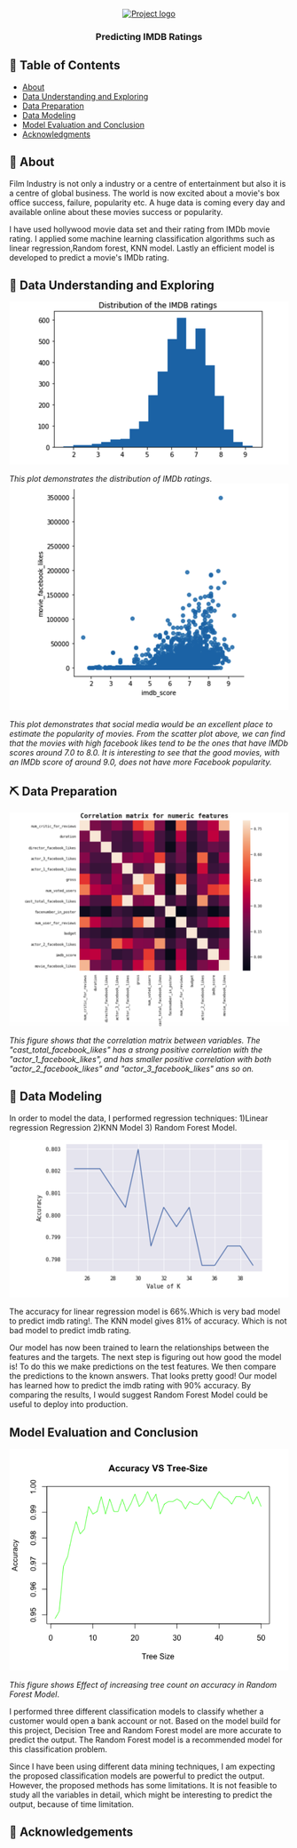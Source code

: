 
<p align="center">
  <a href="" rel="noopener">
 <img width=200px height=200px src="https://i.imgur.com/6wj0hh6.jpg" alt="Project logo"></a>
</p>

<h3 align="center">Predicting IMDB Ratings</h3>

<div align="center">

</div>


## 📝 Table of Contents
- [About](#about)
- [Data Understanding and Exploring](#data_understanding_and_exploring)
- [Data Preparation](#data-preparation)
- [Data Modeling](#data-modeling)
- [Model Evaluation and Conclusion](#model-evaluation-and-conclusion)
- [Acknowledgments](#acknowledgement)

## 🧐 About <a name = "about"></a>

Film Industry is not only a industry or a centre of entertainment but also it is a centre of global business. The world is now excited about a movie's box office success, failure, popularity etc. A huge data is coming every day and available online about these movies success or popularity. 

I have used hollywood movie data set and their rating from IMDb movie rating. I applied some machine learning classification algorithms such as linear regression,Random forest, KNN model. Lastly an efficient model is developed to predict a movie's IMDb rating.

## 🎈 Data Understanding and Exploring <a name="data_understanding_and_exploring"></a>

![alt text](https://github.com/cghimire/Predicting-IMDB-Ratings/blob/master/Img/distribution_rating.png "Distribution Plot")

*This plot demonstrates the distribution of IMDb ratings*.
![alt text](https://github.com/cghimire/Predicting-IMDB-Ratings/blob/master/Img/fblikes_rating.png "fblikesVSrating")

*This plot demonstrates that social media would be an excellent place to estimate the popularity of movies. From the scatter plot above, we can find that the movies with high facebook likes tend to be the ones that have IMDb scores around 7.0 to 8.0. It is interesting to see that the good movies, with an IMDb score of around 9.0, does not have more Facebook popularity.*

## ⛏️ Data Preparation <a name = "data-preparation"></a>

![alt text](https://github.com/cghimire/Predicting-IMDB-Ratings/blob/master/Img/correlation.png "correlation matrix")

*This figure shows that the correlation matrix between variables. The "cast_total_facebook_likes" has a strong positive correlation with the "actor_1_facebook_likes", and has smaller positive correlation with both "actor_2_facebook_likes" and "actor_3_facebook_likes" ans so on.*

## 🚀 Data Modeling <a name = "data-modeling"></a>

In order to model the data, I performed regression techniques: 1)Linear regression Regression 2)KNN Model 3) Random Forest Model.

![alt text](https://github.com/cghimire/Predicting-IMDB-Ratings/blob/master/Img/KNN.png "KNN")

The accuracy for linear regression model is 66%.Which is very bad model to predict imdb rating!. The KNN model gives 81% of accuracy. Which is not bad model to predict imdb rating. 

Our model has now been trained to learn the relationships between the features and the targets. The next step is figuring out how good the model is! To do this we make predictions on the test features. We then compare the predictions to the known answers. That looks pretty good! Our model has learned how to predict the imdb rating with 90% accuracy.
By comparing the results, I would suggest Random Forest Model could be useful to deploy into production.

## Model Evaluation and Conclusion <a name = "model-evaluation-and-conclusion"></a>

![alt text](https://github.com/cghimire/Bank-Marketing-Data-Mining/blob/master/Figures/AccuracyVsTreeSize.png "Accuracy Vs Treesize")

*This figure shows Effect of increasing tree count on accuracy in Random Forest Model*.

I performed three different classification models to classify whether a customer would open a bank account or not. Based on the model build for this project, Decision Tree and Random Forest model are more accurate to predict the output. The Random Forest model is a recommended model for this classification problem.

Since I have been using different data mining techniques, I am expecting the proposed classification models are powerful to predict the output. However, the proposed methods has some limitations. It is not feasible to study all the variables in detail, which might be interesting to predict the output, because of time limitation.

## 🎉 Acknowledgements <a name = "acknowledgement"></a>
